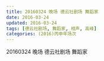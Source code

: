 ```yaml
---
title: 20160324 晚场 德云社剧场 舞蹈家
date: 2016-03-24
updated: 2016-03-24
tags: [德云社剧场, 舞蹈家, 相声, 高峰] 
categories: (2016)丙申年场次 
---
```

20160324 晚场 德云社剧场 舞蹈家
